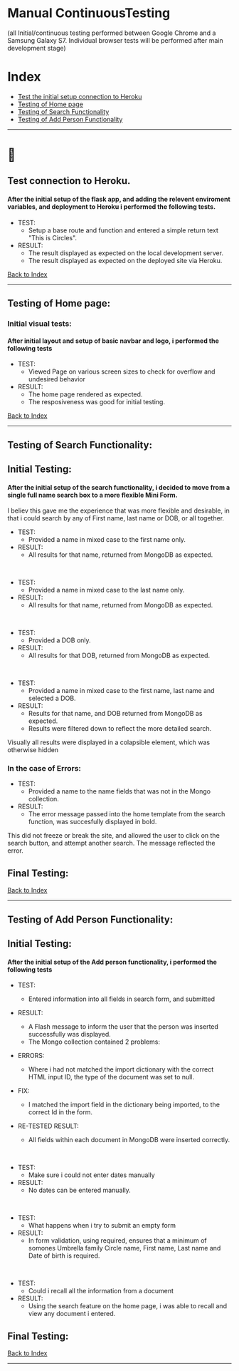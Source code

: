 # Manual ContinuousTesting
(all Initial/continuous testing performed between Google Chrome and a Samsung Galaxy S7. Individual browser tests will be performed after main development stage)

# Index

* [Test the initial setup connection to Heroku](#test-connection-to-heroku)
* [Testing of Home page](#testing-of-home-page)
* [Testing of Search Functionality](#testing-of-search-functionality)
* [Testing of Add Person Functionality](#testing-of-add-person-functionality)


---
# :hammer:
## Test connection to Heroku.

#### After the initial setup of the flask app, and adding the relevent enviroment variables, and deployment to Heroku i performed the following tests.

* TEST:	
    * Setup a base route and function and entered a simple return text "This is Circles".
* RESULT: 
    * The result displayed as expected on the local development server.
	* The result displayed as expected on the deployed site via Heroku.

[Back to Index](#index)

---

## Testing of Home page:

### Initial visual tests:

#### After initial layout and setup of basic navbar and logo, i performed the following tests

* TEST: 
    * Viewed Page on various screen sizes to check for overflow and undesired behavior
* RESULT: 
    * The home page rendered as expected.
	* The resposiveness was good for initial testing.


[Back to Index](#index)

---

## Testing of Search Functionality:

## Initial Testing:

#### After the initial setup of the search functionality, i decided to move from a single full name search box to a more flexible Mini Form.
I believ this gave me the experience that was more flexible and desirable, in that i could search by any of First name, last name or DOB, or all together.

* TEST: 
    * Provided a name in mixed case to the first name only.
* RESULT:
    * All results for that name, returned from MongoDB as expected.

<br>

* TEST:
    * Provided a name in mixed case to the last name only.
* RESULT:
    * All results for that name, returned from MongoDB as expected.

<br>

* TEST:
    * Provided a DOB only.
* RESULT:   
    * All results for that DOB, returned from MongoDB as expected.

<br>

* TEST:
    * Provided a name in mixed case to the first name, last name and selected a DOB.
* RESULT: 
    * Results for that name, and DOB returned from MongoDB as expected.
	* Results were filtered down to reflect the more detailed search.

Visually all results were displayed in a colapsible element, which was otherwise hidden

### In the case of Errors:

* TEST: 
    * Provided a name to the name fields that was not in the Mongo collection.
* RESULT:   
    * The error message passed into the home template from the search function, was succesfully displayed in bold.

This did not freeze or break the site, and allowed the user to click on the search button, and attempt another search. The message reflected the error.

## Final Testing:

[Back to Index](#index)

---

## Testing of Add Person Functionality:

## Initial Testing:

#### After the initial setup of the Add person functionality, i performed the following tests

* TEST: 
    * Entered information into all fields in search form, and submitted
* RESULT:
    * A Flash message to inform the user that the person was inserted successfully was displayed.
    * The Mongo collection contained 2 problems:
* ERRORS: 
	* Where i had not matched the import dictionary with the correct HTML input ID, the type of the document was set to null.
* FIX: 
	* I matched the import field in the dictionary being imported, to the correct Id in the form.

* RE-TESTED RESULT: 
	* All fields within each document in MongoDB were inserted correctly.

<br>

* TEST:
    * Make sure i could not enter dates manually
* RESULT:
    * No dates can be entered manually.

<br>

* TEST:
    * What happens when i try to submit an empty form
* RESULT:   
    * In form validation, using required, ensures that a minimum of somones Umbrella family Circle name, First name, Last name and Date of birth is required.

<br>

* TEST:
    * Could i recall all the information from a document
* RESULT: 
    * Using the search feature on the home page, i was able to recall and view any document i entered.



## Final Testing:

[Back to Index](#index)

---